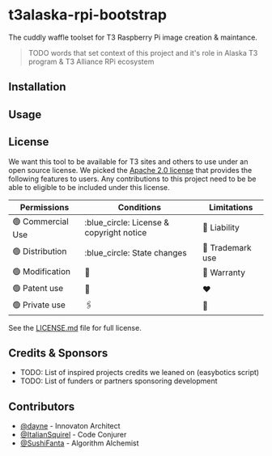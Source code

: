 # t3alaska-rpi-bootstrap
The cuddly waffle toolset for T3 Raspberry Pi image creation & maintance.

> TODO words that set context of this project and it's role in Alaska T3 program
> & T3 Alliance RPi ecosystem

## Installation

## Usage

## License

We want this tool to be available for T3 sites and others to use under an 
open source license. We picked the [Apache 2.0 license](https://choosealicense.com/licenses/apache-2.0/) 
that provides the following features to users. Any contributions to this project
need to be be able to eligible to be included under this license. 

| Permissions | Conditions | Limitations |
| ----------- | ---------- | ----------- | 
| :green_circle: Commercial Use | :blue_circle: License & copyright notice | :red_circle: Liability |
| :green_circle: Distribution | :blue_circle: State changes | :red_circle: Trademark use |
| :green_circle: Modification | :memo: | :red_circle: Warranty |
| :green_circle: Patent use |  :blue_heart: |  :heart: |
| :green_circle: Private use | :paperclips: | :lady_beetle: |

See the [LICENSE.md](LICENSE.MD) file for full license. 

## Credits & Sponsors

- TODO: List of inspired projects credits we leaned on (easybotics script)
- TODO: List of funders or partners sponsoring development

## Contributors

- [@dayne](https://github.com/dayne) - Innovaton Architect
- [@ItalianSquirel](https://github.com/ItalianSquirel) - Code Conjurer
- [@SushiFanta](https://github.com/SushiFanta) - Algorithm Alchemist
